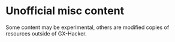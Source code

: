# Unofficial misc content

Some content may be experimental, others are modified copies of resources outside of GX-Hacker.
